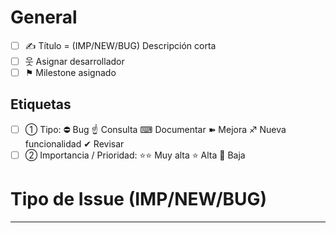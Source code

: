 # **General**

- [ ] ✍ Título = (IMP/NEW/BUG) Descripción corta
- [ ] 웃 Asignar desarrollador
- [ ] ⚑ Milestone asignado

## **Etiquetas**
- [ ] ➀ Tipo: ⛔ Bug ☝ Consulta ⌨ Documentar ➽ Mejora ♐ Nueva funcionalidad ✔ Revisar
- [ ] ➁ Importancia / Prioridad: ⭐️⭐️ Muy alta ⭐️ Alta 💩 Baja

# **Tipo de Issue (IMP/NEW/BUG)**
<!-- NOTA
_Para referenciar a otro desarrollador utiliza @
Para referenciar a otro Issue o Pull Request utiliza # o Username/Repository#
Para referenciar a un Commit pega el SHA, User@SHA, o Username/Repository@SHA_
-->

<!-- IMP
  ## **(IMP) Definición de una mejora**
  ### Descripción de la mejora:
    Descripción
  ### Requisitos necesarios y notas sobre la posible implementación:
    Notas
IMP -->

<!-- NEW
  ## **(NEW) Definición de una nueva funcionalidad**
  ### Descripción de la nueva funcionalidad:
    Descripción
  ### Requisitos necesarios y notas sobre la posible implementación:
    Notas
NEW -->

<!-- BUG 
  ## **(BUG) Definición de un nuevo Bug**
  ### Comportamiento esperado:
    Comportamiento_Esperado
  ### Comportamiento observado:
    Comportamiento_observado
  ### Datos de versión y configuración necesarios:
    Datos
  ### Detalle de la excepción o log de error:
    Datos
  ### Pasos para reproducir el bug o archivo de ejemplo:
    - Pasos 
BUG -->

<!-- NOTA
Para añadir un enlace utiliza [enlace](url)
Para añadir código utiliza `codigo`
Para añadir código con colores utiliza
```C#
// Código con colores
codigo = 3;
```
NOTA -->

<!-- DATOS
# **Datos complementarios**
  ## Capturas de pantalla, imágenes, archivos:
  ## Enlaces con información adicional: 
  ## Código de referencia: 
  # **Listado preliminar de tareas**
  - [ ] Tarea1
DATOS -->
---
